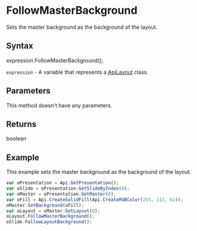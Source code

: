 # FollowMasterBackground

Sets the master background as the background of the layout.

## Syntax

expression.FollowMasterBackground();

`expression` - A variable that represents a [ApiLayout](../ApiLayout.md) class.

## Parameters

This method doesn't have any parameters.

## Returns

boolean

## Example

This example sets the master background as the background of the layout.

```javascript
var oPresentation = Api.GetPresentation();
var oSlide = oPresentation.GetSlideByIndex(0);
var oMaster = oPresentation.GetMaster(0);
var oFill = Api.CreateSolidFill(Api.CreateRGBColor(255, 111, 61));
oMaster.SetBackground(oFill);
var oLayout = oMaster.GetLayout(0);
oLayout.FollowMasterBackground();
oSlide.FollowLayoutBackground();
```
